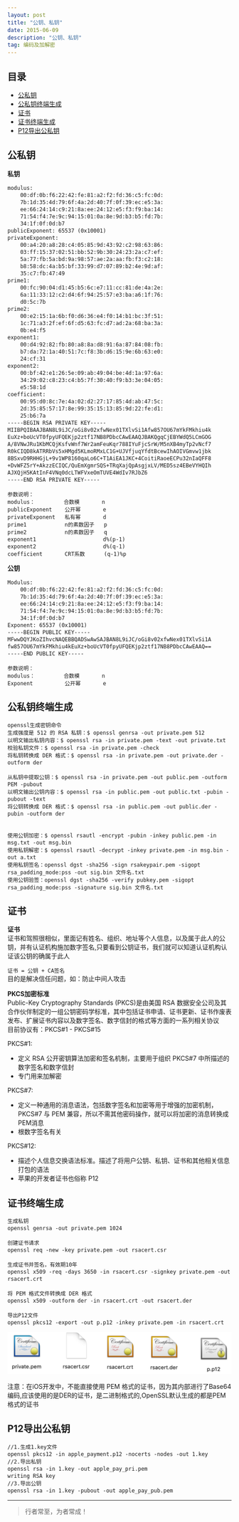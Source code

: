 ```yaml
---
layout: post
title: "公钥、私钥"
date: 2015-06-09
description: "公钥、私钥"
tag: 编码及加解密
---
```






## 目录
* [公私钥](#content0)
* [公私钥终端生成](#content1)
* [证书](#content2)
* [证书终端生成](#content3)
* [P12导出公私钥](#content4)







## <a id="content0"></a> 公私钥

**私钥**
```
modulus:
    00:df:0b:f6:22:42:fe:81:a2:f2:fd:36:c5:fc:0d:
    7b:1d:35:4d:79:6f:4a:2d:40:7f:0f:39:ec:e5:3a:
    ee:66:24:14:c9:21:8a:ee:24:12:e5:f3:f9:ba:14:
    71:54:f4:7e:9c:94:15:01:0a:8e:9d:b3:b5:fd:7b:
    34:1f:0f:0d:b7
publicExponent: 65537 (0x10001)
privateExponent:
    00:a4:20:a8:28:c4:05:85:9d:43:92:c2:98:63:86:
    03:ff:15:37:02:51:bb:52:9b:30:24:23:2a:c7:ef:
    5a:77:fb:5a:bd:9a:98:57:ae:2a:aa:fb:f3:c2:18:
    b8:58:dc:4a:b5:bf:33:99:d7:07:89:b2:4e:9d:af:
    35:c7:fb:47:49
prime1:
    00:fc:90:04:d1:45:b5:6c:e7:11:cc:81:de:4a:2e:
    6a:11:33:12:c2:d4:6f:94:25:57:e3:ba:a6:1f:76:
    d0:5c:7b
prime2:
    00:e2:15:1a:6b:f0:d6:36:e4:f0:14:b1:bc:3f:51:
    1c:71:a3:2f:ef:6f:d5:63:fc:d7:ad:2a:68:ba:3a:
    0b:e4:f5
exponent1:
    00:d4:92:82:fb:80:a8:8a:d8:91:6a:87:84:08:fb:
    b7:da:72:1a:40:51:7c:f8:3b:d6:15:9e:6b:63:e0:
    24:cf:31
exponent2:
    00:bf:42:e1:26:5e:09:ab:49:04:be:4d:1a:97:6a:
    34:29:02:c8:23:c4:b5:7f:30:40:f9:b3:3e:04:05:
    e5:58:1d
coefficient:
    00:95:d0:8c:7e:4a:02:d2:27:17:85:4d:ab:47:5c:
    2d:35:85:57:17:8e:99:35:15:13:85:9d:22:fe:d1:
    25:b6:7a
-----BEGIN RSA PRIVATE KEY-----
MIIBPQIBAAJBAN8L9iJC/oGi8v02xfwNex01TXlvSi1Afw857OU67mYkFMkhiu4k
EuXz+boUcVT0fpyUFQEKjp2ztf17NB8PDbcCAwEAAQJBAKQgqCjEBYWdQ5LCmGOG
A/8VNwJRu1KbMCQjKsfvWnf7Wr2amFeuKqr788IYuFjcSrW/M5nXB4myTp2vNcf7
R0kCIQD8kATRRbVs5xHMgd5KLmoRMxLC1G+UJVfjuqYfdtBcewIhAOIVGmvw1jbk
8BSxvD9RHHGjL+9v1WP8160qaLo6C+T1AiEA1JKC+4CoitiRaoeECPu32nIaQFF8
+DvWFZ5rY+AkzzECIQC/QuEmXgmrSQS+TRqXajQpAsgjxLV/MED5sz4EBeVYHQIh
AJXQjH5KAtInF4VNq0dcLTWFVxeOmTUVE4WdIv7RJbZ6
-----END RSA PRIVATE KEY-----

参数说明：
modulus：         合数模       n
publicExponent    公开幂       e
privateExponent   私有幂       d
prime1            n的素数因子   p
prime2            n的素数因子   q
exponent1                     d%(p-1)
exponent2                     d%(q-1)
coefficient       CRT系数      (q-1)%p

```

**公钥**
```
Modulus:
    00:df:0b:f6:22:42:fe:81:a2:f2:fd:36:c5:fc:0d:
    7b:1d:35:4d:79:6f:4a:2d:40:7f:0f:39:ec:e5:3a:
    ee:66:24:14:c9:21:8a:ee:24:12:e5:f3:f9:ba:14:
    71:54:f4:7e:9c:94:15:01:0a:8e:9d:b3:b5:fd:7b:
    34:1f:0f:0d:b7
Exponent: 65537 (0x10001)
-----BEGIN PUBLIC KEY-----
MFwwDQYJKoZIhvcNAQEBBQADSwAwSAJBAN8L9iJC/oGi8v02xfwNex01TXlvSi1A
fw857OU67mYkFMkhiu4kEuXz+boUcVT0fpyUFQEKjp2ztf17NB8PDbcCAwEAAQ==
-----END PUBLIC KEY-----

参数说明：
modulus：         合数模       n
Exponent          公开幂       e

```


## <a id="content1"></a> 公私钥终端生成
```
openssl生成密钥命令
生成强度是 512 的 RSA 私钥：$ openssl genrsa -out private.pem 512
以明文输出私钥内容：$ openssl rsa -in private.pem -text -out private.txt
校验私钥文件：$ openssl rsa -in private.pem -check
将私钥转换成 DER 格式：$ openssl rsa -in private.pem -out private.der -outform der

从私钥中提取公钥：$ openssl rsa -in private.pem -out public.pem -outform PEM -pubout
以明文输出公钥内容：$ openssl rsa -in public.pem -out public.txt -pubin -pubout -text
将公钥转换成 DER 格式：$ openssl rsa -in public.pem -out public.der -pubin -outform der


使用公钥加密：$ openssl rsautl -encrypt -pubin -inkey public.pem -in msg.txt -out msg.bin
使用私钥解密：$ openssl rsautl -decrypt -inkey private.pem -in msg.bin -out a.txt
使用私钥签名：openssl dgst -sha256 -sign rsakeypair.pem -sigopt rsa_padding_mode:pss -out sig.bin 文件名.txt
使用公钥验签：openssl dgst -sha256 -verify pubkey.pem -sigopt rsa_padding_mode:pss -signature sig.bin 文件名.txt
```

## <a id="content2"></a> 证书
**证书**    
证书和驾照很相似，里面记有姓名、组织、地址等个人信息，以及属于此人的公钥，并有认证机构施加数字签名,只要看到公钥证书，我们就可以知道认证机构认证该公钥的确属于此人   

`证书 = 公钥 + CA签名`        
目的是解决信任问题，如：防止中间人攻击

**PKCS加密标准**     
Public-Key Cryptography Standards (PKCS)是由美国 RSA 数据安全公司及其合作伙伴制定的一组公钥密码学标准，其中包括证书申请、证书更新、证书作废表发布、扩展证书内容以及数字签名、数字信封的格式等方面的一系列相关协议     
目前协议有：PKCS#1 - PKCS#15 

PKCS#1:    
- 定义 RSA 公开密钥算法加密和签名机制，主要用于组织 PKCS#7 中所描述的数字签名和数字信封 
- 专门用来加解密

PKCS#7:     
- 定义一种通用的消息语法，包括数字签名和加密等用于增强的加密机制，PKCS#7 与 PEM 兼容，所以不需其他密码操作，就可以将加密的消息转换成PEM消息
- 根数字签名有关    

PKCS#12:    
- 描述个人信息交换语法标准。描述了将用户公钥、私钥、证书和其他相关信息打包的语法
- 苹果的开发者证书也俗称 P12


## <a id="content3"></a> 证书终端生成
```objc
生成私钥   
openssl genrsa -out private.pem 1024

创建证书请求    
openssl req -new -key private.pem -out rsacert.csr

生成证书并签名，有效期10年      
openssl x509 -req -days 3650 -in rsacert.csr -signkey private.pem -out rsacert.crt

将 PEM 格式文件转换成 DER 格式      
openssl x509 -outform der -in rsacert.crt -out rsacert.der

导出P12文件     
openssl pkcs12 -export -out p.p12 -inkey private.pem -in rsacert.crt
```
<img src="/images/encrypted/rsa4.png" alt="img">    

注意：在iOS开发中，不能直接使用 PEM 格式的证书，因为其内部进行了Base64编码,应该使用的是DER的证书，是二进制格式的,OpenSSL默认生成的都是PEM格式的证书


## <a id="content4"></a> P12导出公私钥

```
//1.生成1.key文件
openssl pkcs12 -in apple_payment.p12 -nocerts -nodes -out 1.key
//2.导出私钥
openssl rsa -in 1.key -out apple_pay_pri.pem
writing RSA key
//3.导出公钥
openssl rsa -in 1.key -pubout -out apple_pay_pub.pem
```








 







----------
>  行者常至，为者常成！


